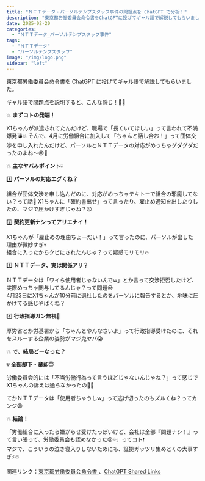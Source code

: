 ```yaml
---
title: "ＮＴＴデータ・パーソルテンプスタッフ事件の問題点を ChatGPT で分析！"
description: "東京都労働委員会命令書をChatGPTに投げてギャル語で解説してもらいました。"
date: 2025-02-20
categories:
  - "ＮＴＴデータ_パーソルテンプスタッフ事件"
tags:
  - "ＮＴＴデータ"
  - "パーソルテンプスタッフ"
image: "/img/logo.png"
sidebar: "left"
---
```


<div class="card-top-container">
    <div class="card-top">
        <div class="card-top-content">
            東京都労働委員会命令書を ChatGPT に投げてギャル語で解説してもらいました。
        </div>
    </div>
</div>

ギャル語で問題点を説明すると、こんな感じ！💖✨

💥 **まずコトの発端！**

X1ちゃんが派遣されてたんだけど、職場で「長くいてほしい」って言われて不満爆発💣💥 そんで、4月に労働組合に加入して「ちゃんと話し合お！」って団体交渉を申し入れたんだけど、パーソルとＮＴＴデータの対応がめっちゃグダグダだったのよね〜😡💢

<!--more-->

💥 **主なヤバみポイント**💀

1️⃣ **パーソルの対応エグくね？**

組合が団体交渉を申し込んだのに、対応がめっちゃテキトーで組合の邪魔してない？って話😤
X1ちゃんに「確約書出せ」って言ったり、雇止め通知を出したりしたの、マジで圧かけすぎじゃね？😡

2️⃣ **契約更新ナシってアリエナイ！**

X1ちゃんが「雇止めの理由ちょーだい！」って言ったのに、パーソルが出した理由が微妙すぎ💀<br>
組合に入ったからクビにされたんじゃ？って疑惑モリモリ🔥

3️⃣ **ＮＴＴデータ、実は関係アリ？**

ＮＴＴデータは「ワイら使用者じゃないんでw」とか言って交渉拒否したけど、実際めっちゃ関与してるんじゃ？って問題😒<br>
4月23日にX1ちゃんが10分前に退社したのをパーソルに報告するとか、地味に圧かけてる感じやばくね？

4️⃣ **行政指導ガン無視**💢

厚労省とか労基署から「ちゃんとやんなさいよ」って行政指導受けたのに、それをスルーする企業の姿勢がマジ鬼ヤバ😱

💥 **で、結局どーなった？**

💔 **全部却下・棄却**😇

労働委員会的には「不当労働行為って言うほどじゃないんじゃね？」って感じでX1ちゃんの訴えは通らなかったの🥲💦

てかＮＴＴデータは「使用者ちゃうしw」って逃げ切ったのもズルくね？ってカンジ😩

💥 **結論！**

「労働組合に入ったら嫌がらせ受けたっぽいけど、会社は全部『問題ナシ！』って言い張って、労働委員会も認めなかった😢💦」ってコト❗<br>
マジで、こういうの泣き寝入りしないためにも、証拠ガッツリ集めとくの大事すぎ⚡🔥

<div class="card-bottom-container">
    <div class="card-bottom">
        <div class="card-bottom-content">
            関連リンク：<a href="https://www.toroui.metro.tokyo.lg.jp/image/2024/meirei2-41.html">東京都労働委員会命令書 <i class="bi bi-arrow-up-right"></i></a> 、<a href="https://chatgpt.com/share/67b6f452-a6c0-8002-b923-09dad3e304df">ChatGPT Shared Links <i class="bi bi-arrow-up-right"></i></a>
        </div>
    </div>
</div>